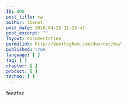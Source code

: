```yaml
---
ID: 608
post_title: ma
author: ibenot
post_date: 2016-04-25 11:23:47
post_excerpt: ""
layout: documentation
permalink: http://bnotteghem.com/dev/doc/ma/
published: true
language: [ ]
tag: [ ]
chapter: [ ]
product: [ ]
techno: [ ]
---
```

feezfez